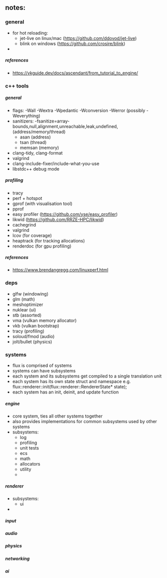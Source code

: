 ## notes:

### general
 - for hot reloading:
	- jet-live on linux/mac (https://github.com/ddovod/jet-live)
	- blink on windows (https://github.com/crosire/blink)
 - 
##### references
 - https://vkguide.dev/docs/ascendant/from_tutorial_to_engine/

### c++ tools
##### general
 - flags: -Wall -Wextra -Wpedantic -Wconversion -Werror (possibly -Weverything)
 - sanitizers:
	-fsanitize=array-bounds,null,alignment,unreachable,leak,undefined,(address/memory/thread)
	- asan (address)
	- tsan (thread)
	- memsan (memory)
 - clang-tidy, clang-format
 - valgrind
 - clang-include-fixer/include-what-you-use
 - libstdc++ debug mode
##### profiling
 - tracy
 - perf + hotspot
 - gprof (with visualisation tool)
 - pprof
 - easy profiler (https://github.com/yse/easy_profiler)
 - likwid (https://github.com/RRZE-HPC/likwid)
 - cachegrind
 - valgrind
 - lcov (for coverage)
 - heaptrack (for tracking allocations)
 - renderdoc (for gpu profiling)
##### references
 - https://www.brendangregg.com/linuxperf.html


### deps
 - glfw (windowing)
 - glm (math)
 - meshoptimizer
 - nuklear (ui)
 - stb (assorted)
 - vma (vulkan memory allocator)
 - vkb (vulkan bootstrap)
 - tracy (profiling)
 - soloud/fmod (audio)
 - jolt/bullet (physics)

### systems
 - flux is comprised of systems
 - systems can have subsystems
 - each system and its subsystems get compiled to a single translation unit
 - each system has its own state struct and namespace
	e.g. flux::renderer::init(flux::renderer::RendererState* state);
 - each system has an init, deinit, and update function

##### engine
 - core system, ties all other systems together
 - also provides implementations for common subsystems used by other systems
 - subsystems:
	- log
	- profiling
	- unit tests
	- ecs
	- math
	- allocators
	- utility
	- 

##### renderer
 - subsystems:
	- ui
 - 

##### input

##### audio

##### physics

##### networking

##### ai

